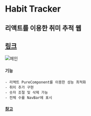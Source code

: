 # Habit Tracker

## 리액트를 이용한 취미 추적 웹

## [링크](https://jjjjhjjjj.github.io/habit_tracker/)

![메인](https://user-images.githubusercontent.com/64426431/102019979-b7649b00-3db9-11eb-82ca-53e29aa69e51.PNG)


#### 기능
    - 리액트 PureComponent를 이용한 성능 최적화
    - 취미 추가 구현
    - 숫자 조절 및 삭제 가능
    - 전체 수를 NavBar에 표시
   
#### [참고](https://academy.dream-coding.com/courses/react-basic)
